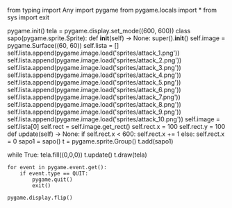 from typing import Any
import pygame
from pygame.locals import *
from sys import exit


pygame.init()
tela = pygame.display.set_mode((600, 600))
class sapo(pygame.sprite.Sprite):
    def __init__(self) -> None:
        super().__init__()
        self.image = pygame.Surface((60, 60))
        self.lista = []
        self.lista.append(pygame.image.load('sprites/attack_1.png'))
        self.lista.append(pygame.image.load('sprites/attack_2.png'))
        self.lista.append(pygame.image.load('sprites/attack_3.png'))
        self.lista.append(pygame.image.load('sprites/attack_4.png'))
        self.lista.append(pygame.image.load('sprites/attack_5.png'))
        self.lista.append(pygame.image.load('sprites/attack_6.png'))
        self.lista.append(pygame.image.load('sprites/attack_7.png'))
        self.lista.append(pygame.image.load('sprites/attack_8.png'))
        self.lista.append(pygame.image.load('sprites/attack_9.png'))
        self.lista.append(pygame.image.load('sprites/attack_10.png'))
        self.image = self.lista[0]
        self.rect = self.image.get_rect()
        self.rect.x = 100
        self.rect.y = 100
    def update(self) -> None:
        if self.rect.x < 600:
            self.rect.x += 1
        else:
            self.rect.x = 0
sapo1 = sapo()
t = pygame.sprite.Group()
t.add(sapo1)

        

        
while True:
    tela.fill((0,0,0))
    t.update()
    t.draw(tela)

    for event in pygame.event.get():
        if event.type == QUIT:
            pygame.quit()
            exit()
    
    pygame.display.flip()

